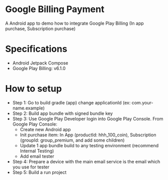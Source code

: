 # Google Billing Payment
A Android app to demo how to integrate Google Play Billing (In app purchase, Subscription purchase)

# Specifications
- Android Jetpack Compose
- Google Play Billing: v6.1.0

# How to setup
- Step 1: Go to build gradle (app) change applicationId (ex: com.your-name.example)
- Step 2: Build app bundle with signed bundle key
- Step 3: Use Google Play Developer login into Google Play Console. From Google Play Console:
  - Create new Android app
  - Init purchase item: In App (productId: hhh_100_coin),  Subscription (groupId: group_premium, and add some children)
  - Update 1 app bundle build to any testing environment (recommend Internal Testing)
  - Add email tester
- Step 4: Prepare a device with the main email service is the email which you use for tester
- Step 5: Build a run project